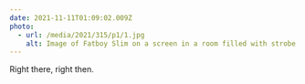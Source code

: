 ```yaml
---
date: 2021-11-11T01:09:02.009Z
photo:
  - url: /media/2021/315/p1/1.jpg
    alt: Image of Fatboy Slim on a screen in a room filled with strobe lights.
---
```


Right there, right then.
